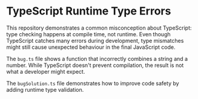 # TypeScript Runtime Type Errors

This repository demonstrates a common misconception about TypeScript: type checking happens at compile time, not runtime.  Even though TypeScript catches many errors during development, type mismatches might still cause unexpected behaviour in the final JavaScript code.

The `bug.ts` file shows a function that incorrectly combines a string and a number. While TypeScript doesn't prevent compilation, the result is not what a developer might expect.

The `bugSolution.ts` file demonstrates how to improve code safety by adding runtime type validation.
